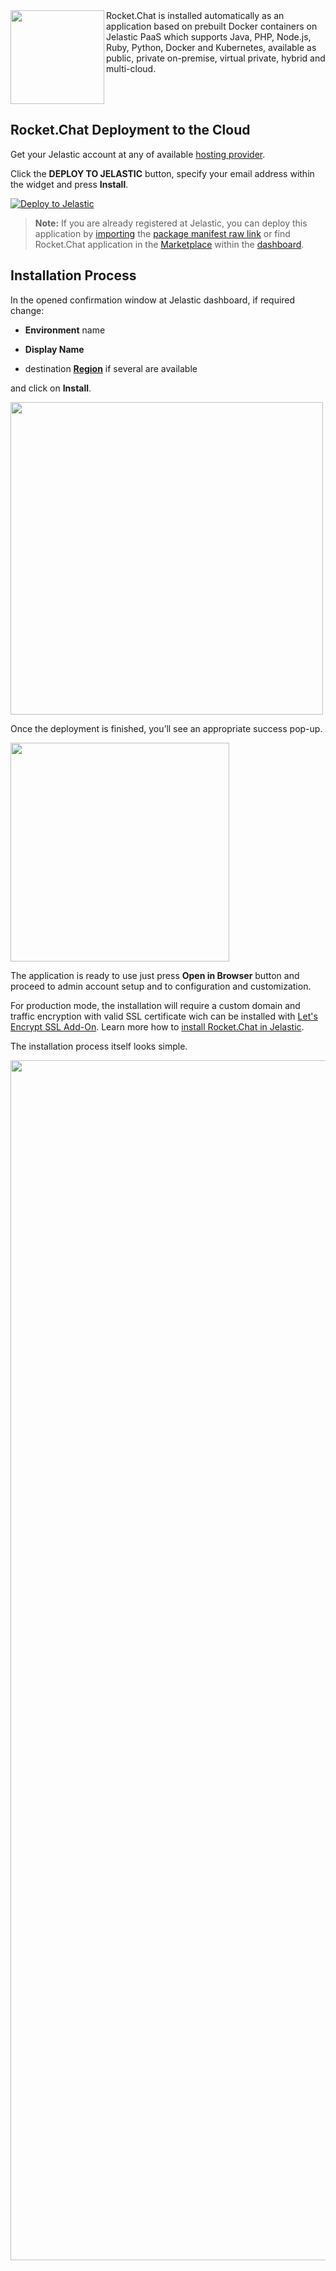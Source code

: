 <img align="left" width="150" src="images/rocketchat.png">
Rocket.Chat is installed automatically as an application based on prebuilt Docker containers on Jelastic PaaS which supports Java, PHP, Node.js, Ruby, Python, Docker and Kubernetes, available as public, private on-premise, virtual private, hybrid and multi-cloud.  
  
&nbsp;  
&nbsp;  
## Rocket.Chat Deployment to the Cloud

Get your Jelastic account at any of available [hosting provider](https://jelastic.cloud/).

Click the **DEPLOY TO JELASTIC** button, specify your email address within the widget and press **Install**.

[![Deploy to Jelastic](images/deploy-to-jelastic.svg)](https://jelastic.com/install-application/?manifest=https://raw.githubusercontent.com/jelastic-jps/rocket-chat/master/manifest.jps)

> **Note:** If you are already registered at Jelastic, you can deploy this application by [importing](https://docs.jelastic.com/environment-import) the  [package manifest raw link](https://raw.githubusercontent.com/jelastic-jps/rocket-chat/master/manifest.jps) or find Rocket.Chat application in the [Marketplace](https://docs.jelastic.com/marketplace) within the [dashboard](https://docs.jelastic.com/dashboard-guide).  

  
## Installation Process

In the opened confirmation window at Jelastic dashboard, if required change:  

* __Environment__ name  

* __Display Name__  

* destination __[Region](https://docs.jelastic.com/environment-regions)__ if several are available  

and click on __Install__.

<p align="left"> 
<img src="images/install.png" width="500">
</p>

Once the deployment is finished, you’ll see an appropriate success pop-up.

<p align="left"> 
<img src="images/success.png" width="350">
</p>

 The application is ready to use just press **Open in Browser** button and proceed to admin account setup and to configuration and customization.

For production mode, the installation will require a custom domain and traffic encryption with valid SSL certificate wich can be installed with [Let's Encrypt SSL Add-On](https://jelastic.com/blog/free-ssl-certificates-with-lets-encrypt/). Learn more how to [install Rocket.Chat in Jelastic](https://jelastic.com/blog/install-rocketchat-server/).

The installation process itself looks simple.

<p align="left"> 
<img src="images/rocketchat.gif" width="1920">
</p>

